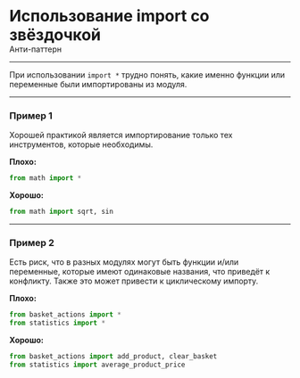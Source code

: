 
<div>
    <h1 style="margin: 0;">Использование import со звёздочкой</h1>
    <p style="margin: 0;">Анти-паттерн</p>
</div>

***

При использовании `import *` трудно понять, какие именно функции или переменные были импортированы из модуля.

***

### Пример 1

Хорошей практикой является импортирование только тех инструментов, которые необходимы.

**Плохо:**
```python
from math import *
```
**Хорошо:**
```python
from math import sqrt, sin
```
***

### Пример 2

Есть риск, что в разных модулях могут быть функции и/или переменные, которые имеют одинаковые названия, что приведёт к конфликту. Также это может привести к циклическому импорту.

**Плохо:**
```python
from basket_actions import *
from statistics import *
```
**Хорошо:**
```python
from basket_actions import add_product, clear_basket 
from statistics import average_product_price
```

